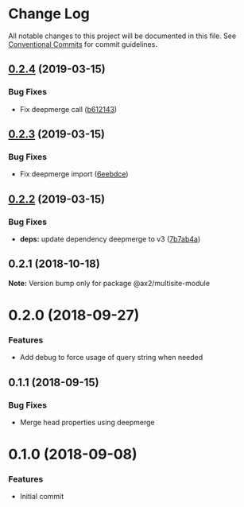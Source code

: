 # Change Log

All notable changes to this project will be documented in this file.
See [Conventional Commits](https://conventionalcommits.org) for commit guidelines.

## [0.2.4](https://github.com/ax2inc/nuxt-modules/compare/@ax2/multisite-module@0.2.3...@ax2/multisite-module@0.2.4) (2019-03-15)


### Bug Fixes

* Fix deepmerge call ([b612143](https://github.com/ax2inc/nuxt-modules/commit/b612143))





## [0.2.3](https://github.com/ax2inc/nuxt-modules/compare/@ax2/multisite-module@0.2.2...@ax2/multisite-module@0.2.3) (2019-03-15)


### Bug Fixes

* Fix deepmerge import ([6eebdce](https://github.com/ax2inc/nuxt-modules/commit/6eebdce))





## [0.2.2](https://github.com/ax2inc/nuxt-modules/compare/@ax2/multisite-module@0.2.1...@ax2/multisite-module@0.2.2) (2019-03-15)


### Bug Fixes

* **deps:** update dependency deepmerge to v3 ([7b7ab4a](https://github.com/ax2inc/nuxt-modules/commit/7b7ab4a))





## 0.2.1 (2018-10-18)

**Note:** Version bump only for package @ax2/multisite-module






# 0.2.0 (2018-09-27)


### Features

* Add debug to force usage of query string when needed


## 0.1.1 (2018-09-15)


### Bug Fixes

* Merge head properties using deepmerge



# 0.1.0 (2018-09-08)


### Features

* Initial commit
